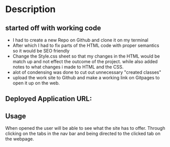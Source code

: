 # Description
## started off with working code

*  I had to create a new Repo on Github and clone it on my terminal 
*  After which I had to fix parts of the HTML code with proper semantics so it would be SEO friendly
*  Change the Style.css sheet so that my changes in the HTML would be match up and not effect the outcome of the project. while also added notes to what changes i made to HTML and the CSS.
*  alot of condensing was done to cut out unnecessary "created classes"
*  upload the work site to Github and make a working link on Gitpages to open it up on the web.
## Deployed Application URL: 


## Usage
When opened the user will be able to see what the site has to offer. Through clicking on the tabs in the nav bar and being directed to the clicked tab on the webpage. 

